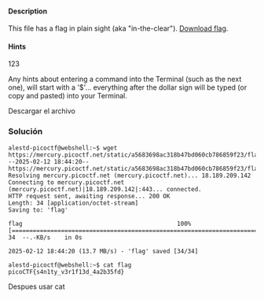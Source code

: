 
#### Description

This file has a flag in plain sight (aka "in-the-clear"). [Download flag](https://mercury.picoctf.net/static/a5683698ac318b47bd060cb786859f23/flag).

#### Hints 

123

Any hints about entering a command into the Terminal (such as the next one), will start with a '$'... everything after the dollar sign will be typed (or copy and pasted) into your Terminal.

Descargar el archivo 

### Solución 
```
alestd-picoctf@webshell:~$ wget https://mercury.picoctf.net/static/a5683698ac318b47bd060cb786859f23/flag
--2025-02-12 18:44:20--  https://mercury.picoctf.net/static/a5683698ac318b47bd060cb786859f23/flag
Resolving mercury.picoctf.net (mercury.picoctf.net)... 18.189.209.142
Connecting to mercury.picoctf.net (mercury.picoctf.net)|18.189.209.142|:443... connected.
HTTP request sent, awaiting response... 200 OK
Length: 34 [application/octet-stream]
Saving to: 'flag'

flag                                            100%[=====================================================================================================>]      34  --.-KB/s    in 0s      

2025-02-12 18:44:20 (13.7 MB/s) - 'flag' saved [34/34]

alestd-picoctf@webshell:~$ cat flag
picoCTF{s4n1ty_v3r1f13d_4a2b35fd}

```
Despues usar cat

